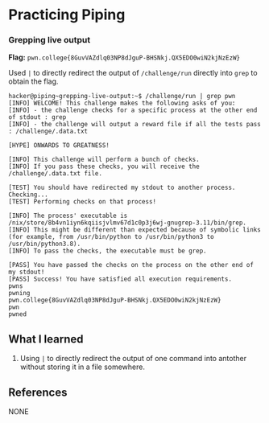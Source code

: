 # Practicing Piping 

### Grepping live output 

**Flag:** `pwn.college{8GuvVAZdlq03NP8dJguP-BHSNkj.QX5EDO0wiN2kjNzEzW}`

Used `|` to directly redirect the output of `/challenge/run` directly into `grep` to obtain the flag.

```
hacker@piping~grepping-live-output:~$ /challenge/run | grep pwn
[INFO] WELCOME! This challenge makes the following asks of you:
[INFO] - the challenge checks for a specific process at the other end of stdout : grep
[INFO] - the challenge will output a reward file if all the tests pass : /challenge/.data.txt

[HYPE] ONWARDS TO GREATNESS!

[INFO] This challenge will perform a bunch of checks.
[INFO] If you pass these checks, you will receive the /challenge/.data.txt file.

[TEST] You should have redirected my stdout to another process. Checking...
[TEST] Performing checks on that process!

[INFO] The process' executable is /nix/store/8b4vn1iyn6kqiisjvlmv67d1c0p3j6wj-gnugrep-3.11/bin/grep.
[INFO] This might be different than expected because of symbolic links (for example, from /usr/bin/python to /usr/bin/python3 to /usr/bin/python3.8).
[INFO] To pass the checks, the executable must be grep.

[PASS] You have passed the checks on the process on the other end of my stdout!
[PASS] Success! You have satisfied all execution requirements.
pwns
pwning
pwn.college{8GuvVAZdlq03NP8dJguP-BHSNkj.QX5EDO0wiN2kjNzEzW}
pwn
pwned
```

## What I learned

1. Using `|` to directly redirect the output of one command into antother without storing it in a file somewhere. 

## References

NONE

